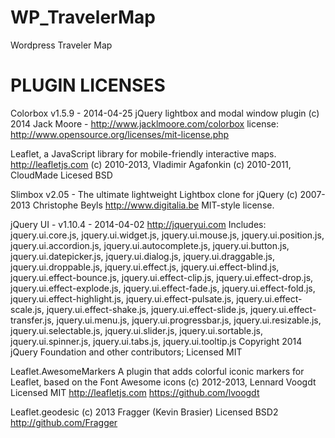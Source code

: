 WP_TravelerMap
==============

Wordpress Traveler Map


PLUGIN LICENSES
===============

Colorbox v1.5.9 - 2014-04-25
jQuery lightbox and modal window plugin
(c) 2014 Jack Moore - http://www.jacklmoore.com/colorbox
license: http://www.opensource.org/licenses/mit-license.php

Leaflet, a JavaScript library for mobile-friendly interactive maps. http://leafletjs.com
(c) 2010-2013, Vladimir Agafonkin
(c) 2010-2011, CloudMade
Licesed BSD

Slimbox v2.05 - The ultimate lightweight Lightbox clone for jQuery
(c) 2007-2013 Christophe Beyls <http://www.digitalia.be>
MIT-style license.

jQuery UI - v1.10.4 - 2014-04-02
http://jqueryui.com
Includes: jquery.ui.core.js, jquery.ui.widget.js, jquery.ui.mouse.js, jquery.ui.position.js, jquery.ui.accordion.js, jquery.ui.autocomplete.js, jquery.ui.button.js, jquery.ui.datepicker.js, jquery.ui.dialog.js, jquery.ui.draggable.js, jquery.ui.droppable.js, jquery.ui.effect.js, jquery.ui.effect-blind.js, jquery.ui.effect-bounce.js, jquery.ui.effect-clip.js, jquery.ui.effect-drop.js, jquery.ui.effect-explode.js, jquery.ui.effect-fade.js, jquery.ui.effect-fold.js, jquery.ui.effect-highlight.js, jquery.ui.effect-pulsate.js, jquery.ui.effect-scale.js, jquery.ui.effect-shake.js, jquery.ui.effect-slide.js, jquery.ui.effect-transfer.js, jquery.ui.menu.js, jquery.ui.progressbar.js, jquery.ui.resizable.js, jquery.ui.selectable.js, jquery.ui.slider.js, jquery.ui.sortable.js, jquery.ui.spinner.js, jquery.ui.tabs.js, jquery.ui.tooltip.js
Copyright 2014 jQuery Foundation and other contributors; Licensed MIT

Leaflet.AwesomeMarkers
A plugin that adds colorful iconic markers for Leaflet, based on the Font Awesome icons
(c) 2012-2013, Lennard Voogdt Licensed MIT
http://leafletjs.com
https://github.com/lvoogdt

Leaflet.geodesic
(c) 2013 Fragger (Kevin Brasier) Licensed BSD2
http://github.com/Fragger